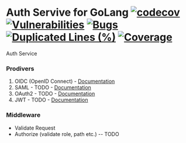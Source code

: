 # Auth Servive for GoLang [![codecov](https://codecov.io/gh/rekhansh/auth-go/graph/badge.svg?token=DI2UU7QG1J)](https://codecov.io/gh/rekhansh/auth-go) [![Vulnerabilities](https://sonarcloud.io/api/project_badges/measure?project=rekhansh_auth-go&metric=vulnerabilities)](https://sonarcloud.io/summary/new_code?id=rekhansh_auth-go) [![Bugs](https://sonarcloud.io/api/project_badges/measure?project=rekhansh_auth-go&metric=bugs)](https://sonarcloud.io/summary/new_code?id=rekhansh_auth-go) [![Duplicated Lines (%)](https://sonarcloud.io/api/project_badges/measure?project=rekhansh_auth-go&metric=duplicated_lines_density)](https://sonarcloud.io/summary/new_code?id=rekhansh_auth-go) [![Coverage](https://sonarcloud.io/api/project_badges/measure?project=rekhansh_auth-go&metric=coverage)](https://sonarcloud.io/summary/new_code?id=rekhansh_auth-go) 
Auth Service

### Prodivers
1. OIDC (OpenID Connect) - [Documentation](./provider/oidc/README.md)
2. SAML - TODO - [Documentation](./provider/saml/README.md)
3. OAuth2 - TODO - [Documentation](./provider/oauth2/README.md)
4. JWT - TODO - [Documentation](./provider/jwt/README.md)

### Middleware
- Validate Request
- Authorize (validate role, path etc.) -- TODO
